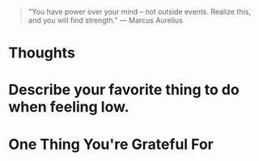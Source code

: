 
> \"You have power over your mind – not outside events. Realize this, and you will find strength.\" — Marcus Aurelius

# Thoughts

# Describe your favorite thing to do when feeling low.

# One Thing You're Grateful For

